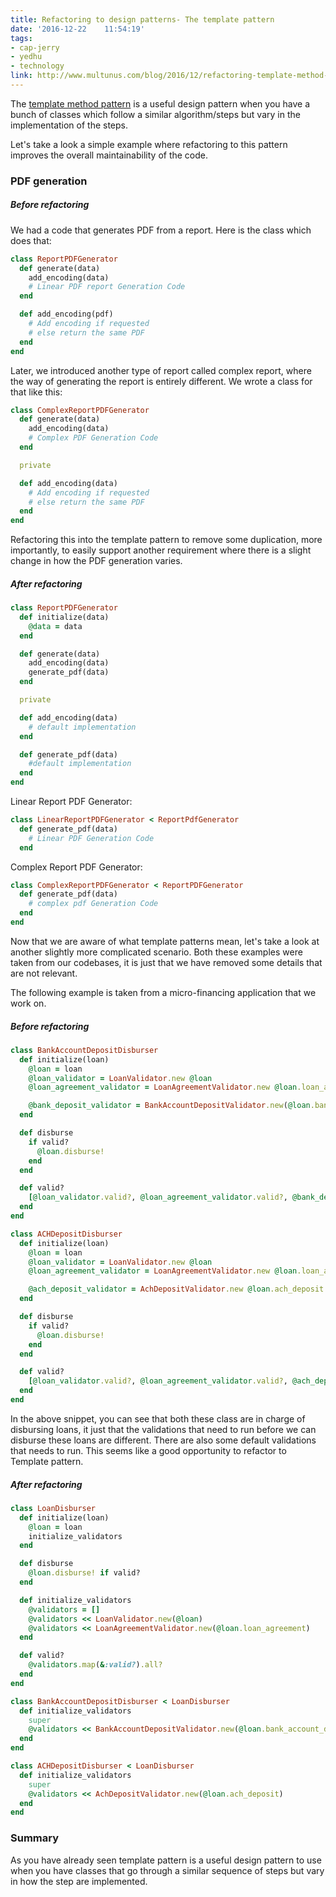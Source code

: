 ```yaml
---
title: Refactoring to design patterns- The template pattern
date: '2016-12-22	 11:54:19'
tags:
- cap-jerry
- yedhu
- technology
link: http://www.multunus.com/blog/2016/12/refactoring-template-method-pattern/
---
```


The [template method pattern](https://sourcemaking.com/design_patterns/template_method) is a useful design pattern when you have a bunch of classes which follow a similar algorithm/steps but vary in the implementation of the steps.

Let's take a look a simple example where refactoring to this pattern improves the overall maintainability of the code.

### PDF generation

##### Before refactoring

We had a code that generates PDF from a report. Here is the class which does that:

~~~ ruby
class ReportPDFGenerator
  def generate(data)
    add_encoding(data)
    # Linear PDF report Generation Code
  end

  def add_encoding(pdf)
    # Add encoding if requested
    # else return the same PDF
  end
end
~~~

Later, we introduced another type of report called complex report, where the way of generating the report is entirely different. We wrote a class for that like this:

~~~ ruby
class ComplexReportPDFGenerator
  def generate(data)
    add_encoding(data)
    # Complex PDF Generation Code
  end

  private

  def add_encoding(data)
    # Add encoding if requested
    # else return the same PDF
  end
end
~~~

Refactoring this into the template pattern to remove some duplication, more importantly, to easily support another requirement where there is a slight change in how the PDF generation varies.

##### After refactoring

~~~ ruby
class ReportPDFGenerator
  def initialize(data)
    @data = data
  end

  def generate(data)
    add_encoding(data)
    generate_pdf(data)
  end

  private

  def add_encoding(data)
    # default implementation
  end

  def generate_pdf(data)
    #default implementation
  end
end
~~~

Linear Report PDF Generator:

~~~ ruby
class LinearReportPDFGenerator < ReportPdfGenerator
  def generate_pdf(data)
    # Linear PDF Generation Code
  end
~~~

Complex Report PDF Generator:

~~~ ruby
class ComplexReportPDFGenerator < ReportPDFGenerator
  def generate_pdf(data)
    # complex pdf Generation Code
  end
end
~~~

Now that we are aware of what template patterns mean, let's take a look at another slightly more complicated scenario. Both these examples were taken from our codebases, it is just that we have removed some details that are not relevant.

The following example is taken from a micro-financing application that we work on.

##### Before refactoring

~~~ruby
class BankAccountDepositDisburser
  def initialize(loan)
    @loan = loan
    @loan_validator = LoanValidator.new @loan
    @loan_agreement_validator = LoanAgreementValidator.new @loan.loan_agreement

    @bank_deposit_validator = BankAccountDepositValidator.new(@loan.bank_account_deposit)
  end

  def disburse
    if valid?
      @loan.disburse!
    end
  end

  def valid?
    [@loan_validator.valid?, @loan_agreement_validator.valid?, @bank_deposit_validator.valid?].all?
  end
end

class ACHDepositDisburser
  def initialize(loan)
    @loan = loan
    @loan_validator = LoanValidator.new @loan
    @loan_agreement_validator = LoanAgreementValidator.new @loan.loan_agreement

    @ach_deposit_validator = AchDepositValidator.new @loan.ach_deposit
  end

  def disburse
    if valid?
      @loan.disburse!
    end
  end

  def valid?
    [@loan_validator.valid?, @loan_agreement_validator.valid?, @ach_deposit_validator.valid?].all?
  end
end

~~~

In the above snippet, you can see that both these class are in charge of disbursing loans, it just that the validations that need to run before we can disburse these loans are different. There are also some default validations that needs to run. This seems like a good opportunity to refactor to Template pattern.

##### After refactoring

~~~ruby
class LoanDisburser
  def initialize(loan)
    @loan = loan
    initialize_validators
  end

  def disburse
    @loan.disburse! if valid?
  end

  def initialize_validators
    @validators = []
    @validators << LoanValidator.new(@loan)
    @validators << LoanAgreementValidator.new(@loan.loan_agreement)
  end

  def valid?
    @validators.map(&:valid?).all?
  end
end

class BankAccountDepositDisburser < LoanDisburser
  def initialize_validators
    super
    @validators << BankAccountDepositValidator.new(@loan.bank_account_deposit)
  end
end

class ACHDepositDisburser < LoanDisburser
  def initialize_validators
    super
    @validators << AchDepositValidator.new(@loan.ach_deposit)
  end
end

~~~

### Summary

As you have already seen template pattern is a useful design pattern to use when you have classes that go through a similar sequence of steps but vary in how the step are implemented.
